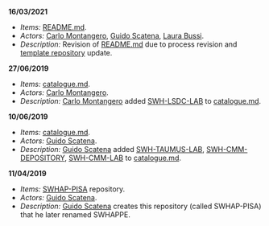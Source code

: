 
**16/03/2021** 
  * *Items:* [README.md](./README.md).
  * *Actors:* [Carlo Montangero](./actors.md#carlo_montangero), [Guido Scatena](./actors.md#guido_scatena), [Laura Bussi](./actors.md#laura_bussi).
  * *Description:* Revision of [README.md](./README.md) due to process revision and [template repository](https://github.com/Unipisa/SWHAP-TEMPLATE) update.

**27/06/2019** 
  * *Items:* [catalogue.md](./CATALOUGE.md).
  * *Actors:* [Carlo Montangero](./actors.md#carlo_montangero).
  * *Description:* [Carlo Montangero](./actors.md#carlo_montangero) added [SWH-LSDC-LAB](https://github.com/Unipisa/SWH-LSDC-STARITA-LAB) to [catalogue.md](./CATALOUGE.md).

**10/06/2019** 
  * *Items:* [catalogue.md](./CATALOUGE.md).
  * *Actors:* [Guido Scatena](./actors.md#guido_scatena).
  * *Description:* [Guido Scatena](./actors.md#guido_scatena) added [SWH-TAUMUS-LAB](https://github.com/Unipisa/SWH-TAUMUS-LAB), [SWH-CMM-DEPOSITORY](https://github.com/Unipisa/SWH-CMM-DEPOSITORY), [SWH-CMM-LAB](https://github.com/Unipisa/SWH-CMM-LAB) to [catalogue.md](./CATALOUGE.md).

**11/04/2019** 
  * *Items:* [SWHAP-PISA](https://github.com/Unipisa/SWHAP-PISA) repository.
  * *Actors:* [Guido Scatena](./actors.md#guido_scatena).
  * *Description:* [Guido Scatena](./actors.md#guido_scatena) creates this repository (called SWHAP-PISA) that he later renamed SWHAPPE.
